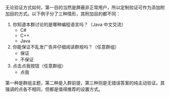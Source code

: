 无论验证方式如何，第一目的当然是屏蔽非正常用户，所以定制验证可作为添加附加目的方式。以下例子分了三种情形，其附加目的都不同：

1. 你知道本群讨论的是哪种编程语言吗？（Java 中文交流）
   - C#
   - C++
   - Java
1. 你能保证不乱发广告并仔细阅读群规吗？（任意群组）
   - 保证
   - 不保证
1. 点击点我按钮（任意群组）
   - 点我

第一种是群组主题，第二种是入群前提，第三种则是无错误答案的纯主动验证。其强调的点各不相同，但都是值得推荐的设置方式。
